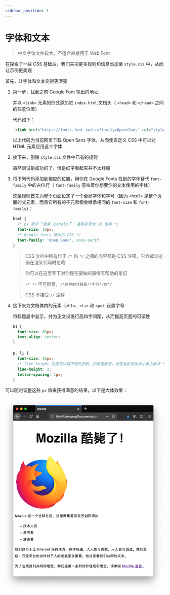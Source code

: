 ```yaml
---
sidebar_position: 3
---
```


# 字体和文本

> 中文字体文件较大，不适合直接用于 Web Font

在探索了一些 CSS 基础后，我们来把更多规则和信息添加至 `style.css` 中，从而让示例更美观

首先，让字体和文本变得更漂亮

1. 第一步，找到之前 Google Font 输出的地址

   并以 `<link>` 元素的形式添加进 `index.html` 文档头（ `<head>` 和 `</head>` 之间的任意位置）

   代码如下：

   ```html
    <link href="https://fonts.font.im/css?family=Open+Sans" rel="stylesheet" type="text/css"> 
   ```

   以上代码为当前网页下载 Open Sans 字体，从而使自定义 CSS 中可以对 HTML 元素应用这个字体

2. 接下来，删除 `style.css` 文件中已有的规则

   虽然测试是成功的了，但是红字看起来并不太舒服

3. 将下列代码添加到相应的位置，用你在 Google Fonts 找到的字体替代 `font-family` 中的占位行（ `font-family` 意味着你想要你的文本使用的字体）

   这条规则首先为整个页面设定了一个全局字体和字号（因为 `<html>` 是整个页面的父元素，而且它所有的子元素都会继承相同的 `font-size` 和 `font-family`）：

   ```css
   html {
     /* px 表示 “像素（pixels）”: 基础字号为 10 像素 */
     font-size: 10px;
     /* Google fonts 输出的 CSS */
     font-family: 'Open Sans', sans-serif;
   }
   ```

   > CSS 文档中所有位于 `/*` 和 `*/` 之间的内容都是 CSS 注释，它会被浏览器在渲染代码时忽略
   >
   > 你可以在这里写下对你现在要做的事情有帮助的笔记

   > `/* */` 不可嵌套，`/*这样的注释是/*不行*/的*/`
   >
   > CSS 不接受 `//` 注释

4. 接下来为文档体内的元素（`<h1>`、`<li>` 和 `<p>`）设置字号

   将标题居中显示，并为正文设置行高和字间距，从而提高页面的可读性

   ```css
   h1 {
     font-size: 60px;
     text-align: center;
   }
   
   p, li {
     font-size: 16px;
     /* line-height 后而可以跟不同的参数，如果是数字，就是当前字体大小乘上数字 */
     line-height: 2;
     letter-spacing: 1px;
   }
   ```

可以随时调整这些 `px` 值来获得满意的结果，以下是大体效果：

![47](../img/47.png)

